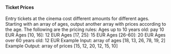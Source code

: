 #### Ticket Prices

Entry tickets at the cinema cost different amounts for different ages. Starting with an array of ages, output another array with prices according to the age. The following are the pricing rules:
Ages up to 10 years old: pay 10 EUR
Ages [10, 16]: 12 EUR
Ages [17, 25]: 15 EUR
Ages [26-60]: 20 EUR
Ages over 60 years old: 12 EUR
Example Input: array of ages [18, 13, 26, 78, 19, 2]
Example Output: array of prices [15, 12, 20, 12, 15, 10]
